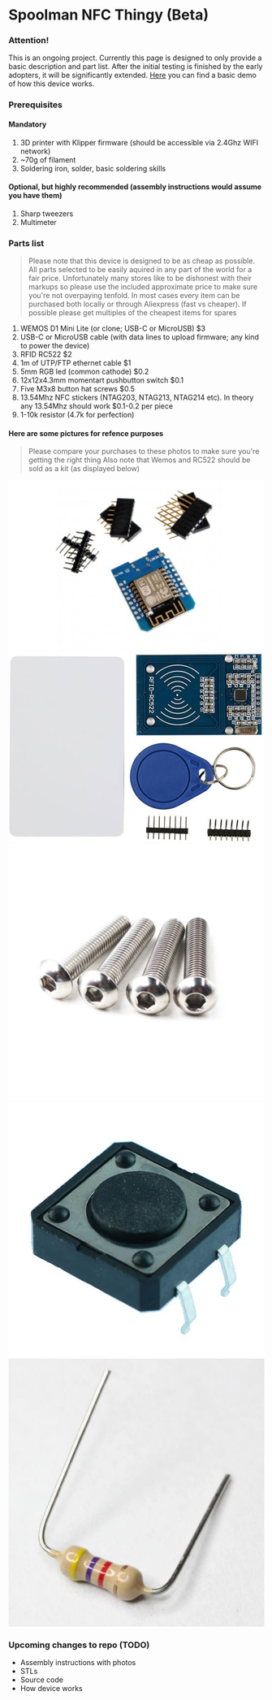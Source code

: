 # Spoolman NFC Thingy (Beta)

### Attention!
This is an ongoing project. Currently this page is designed to only provide a basic description and part list. After the initial testing is finished by the early adopters, it will be significantly extended. [Here](https://www.youtube.com/watch?v=UArv1gzjmVA) you can find a basic demo of how this device works.

### Prerequisites
#### Mandatory
1. 3D printer with Klipper firmware (should be accessible via 2.4Ghz WIFI network)
2. ~70g of filament
3. Soldering iron, solder, basic soldering skills 

#### Optional, but highly recommended (assembly instructions would assume you have them)
1. Sharp tweezers
2. Multimeter

### Parts list
> Please note that this device is designed to be as cheap as possible. All parts selected to be easily aquired in any part of the world for a fair price. Unfortunately many stores like to be dishonest with their markups so please use the included approximate price to make sure you're not overpaying tenfold. In most cases every item can be purchased both locally or through Aliexpress (fast vs cheaper).
> If possible please get multiples of the cheapest items for spares

1. WEMOS D1 Mini Lite (or clone; USB-C or MicroUSB) $3
2. USB-C or MicroUSB cable (with data lines to upload firmware; any kind to power the device)
3. RFID RC522 $2
4. 1m of UTP/FTP ethernet cable $1
5. 5mm RGB led (common cathode) $0.2
6. 12x12x4.3mm momentart pushbutton switch $0.1
7. Five M3x8 button hat screws $0.5
8. 13.54Mhz NFC stickers (NTAG203, NTAG213, NTAG214 etc). In theory any 13.54Mhz should work $0.1-0.2 per piece
9. 1-10k resistor (4.7k for perfection)

#### Here are some pictures for refence purposes
> Please compare your purchases to these photos to make sure you're getting the right thing
> Also note that Wemos and RC522 should be sold as a kit (as displayed below)

![WEMOS D1 Mini Lite](img/wemos.jpg)
![RFID RC522](img/rc522.jpg)
![M3x8](img/m3x8.jpg)
![switch](img/switch.jpg)
![switch](img/resistor.jpg)

### Upcoming changes to repo (TODO)
- Assembly instructions with photos
- STLs
- Source code
- How device works

